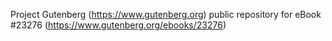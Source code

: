 Project Gutenberg (https://www.gutenberg.org) public repository for eBook #23276 (https://www.gutenberg.org/ebooks/23276)
